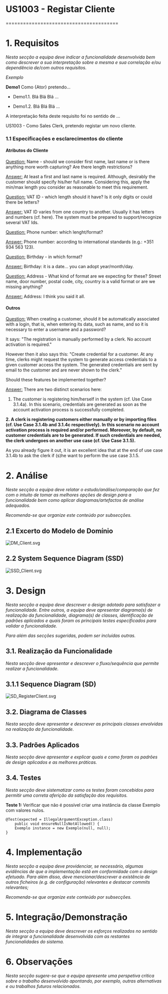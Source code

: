 # US1003 - Registar Cliente
=======================================


# 1. Requisitos

*Nesta secção a equipa deve indicar a funcionalidade desenvolvida bem como descrever a sua interpretação sobre a mesma e sua correlação e/ou dependência de/com outros requisitos.*

*Exemplo*

**Demo1** Como {Ator} pretendo...

- Demo1.1. Blá Blá Blá ...

- Demo1.2. Blá Blá Blá ...

A interpretação feita deste requisito foi no sentido de ...

US1003 - Como Sales Clerk, pretendo registar um novo cliente.

### 1.1 Especificações e esclarecimentos do cliente

#### Atributos do Cliente

[Question:](https://moodle.isep.ipp.pt/mod/forum/discuss.php?d=15754#p20248)
Name - should we consider first name, last name or is there anything more worth capturing? Are there length restrictions?

[Answer:](https://moodle.isep.ipp.pt/mod/forum/discuss.php?d=15754#p20258)
At least a first and last name is required. Although, desirably the customer should specify his/her full name. Considering this, apply the min/max length you consider as reasonable to meet this requirement.


[Question:](https://moodle.isep.ipp.pt/mod/forum/discuss.php?d=15754#p20248)
VAT ID - which length should it have? Is it only digits or could there be letters?

[Answer:](https://moodle.isep.ipp.pt/mod/forum/discuss.php?d=15754#p20258)
VAT ID varies from one country to another. Usually it has letters and numbers (cf. here). The system must be prepared to support/recognize several VAT Ids.


[Question:](https://moodle.isep.ipp.pt/mod/forum/discuss.php?d=15754#p20248)
Phone number: which lenght/format?

[Answer:](https://moodle.isep.ipp.pt/mod/forum/discuss.php?d=15754#p20258)
Phone number: according to international standards (e.g.: +351 934 563 123).

[Question:](https://moodle.isep.ipp.pt/mod/forum/discuss.php?d=15754#p20248)
Birthday - in which format?

[Answer:](https://moodle.isep.ipp.pt/mod/forum/discuss.php?d=15754#p20258)
Birthday: it is a date... you can adopt year/month/day.


[Question:](https://moodle.isep.ipp.pt/mod/forum/discuss.php?d=15754#p20248)
Address - What kind of format are we expecting for these? Street name, door number, postal code, city, country is a valid format or are we missing anything?

[Answer:](https://moodle.isep.ipp.pt/mod/forum/discuss.php?d=15754#p20258)
Address: I think you said it all.

#### Outros

[Question:](https://moodle.isep.ipp.pt/mod/forum/discuss.php?d=15749) When creating a customer, should it be automatically associated with a login, that is, when entering its data, such as name, and so it is necessary to enter a username and a password?

It says: "The registration is manually performed by a clerk. No account activation is required."

However then it also says this: "Create credential for a customer. At any time, clerks might request the system to generate access credentials to a given customer access the system. The generated credentials are sent by email to the customer and are never shown to the clerk."

Should these features be implemented together?

[Answer:](https://moodle.isep.ipp.pt/mod/forum/discuss.php?d=15749)
There are two distinct scenarios here:

1. The customer is registering him/herself in the system (cf. Use Case 3.1.4a). In this scenario, credentials are generated as soon as the account activation process is successfully completed.

**2. A clerk is registering customers either manually or by importing files (cf. Use Case 3.1.4b and 3.1.4c respectively). In this scenario no account activation process is required and/or performed. Moreover, by default, no customer credentials are to be generated. If such credentials are needed, the clerk undergoes on another use case (cf. Use Case 3.1.5).**

As you already figure it out, it is an excellent idea that at the end of use case 3.1.4b to ask the clerk if (s)he want to perform the use case 3.1.5.


# 2. Análise

*Neste secção a equipa deve relatar o estudo/análise/comparação que fez com o intuito de tomar as melhores opções de design para a funcionalidade bem como aplicar diagramas/artefactos de análise adequados.*

*Recomenda-se que organize este conteúdo por subsecções.*

## 2.1 Excerto do Modelo de Domínio

![DM_Client.svg](./DM_Client.svg)

## 2.2 System Sequence Diagram (SSD)

![SSD_Client.svg](./SSD_Client.svg)

# 3. Design

*Nesta secção a equipa deve descrever o design adotado para satisfazer a funcionalidade. Entre outros, a equipa deve apresentar diagrama(s) de realização da funcionalidade, diagrama(s) de classes, identificação de padrões aplicados e quais foram os principais testes especificados para validar a funcionalidade.*

*Para além das secções sugeridas, podem ser incluídas outras.*



## 3.1. Realização da Funcionalidade

*Nesta secção deve apresentar e descrever o fluxo/sequência que permite realizar a funcionalidade.*

## 3.1.1 Sequence Diagram (SD)

![SD_RegisterClient.svg](./SD_RegisterClient.svg)

## 3.2. Diagrama de Classes

*Nesta secção deve apresentar e descrever as principais classes envolvidas na realização da funcionalidade.*

## 3.3. Padrões Aplicados

*Nesta secção deve apresentar e explicar quais e como foram os padrões de design aplicados e as melhores práticas.*

## 3.4. Testes 
*Nesta secção deve sistematizar como os testes foram concebidos para permitir uma correta aferição da satisfação dos requisitos.*

**Teste 1:** Verificar que não é possível criar uma instância da classe Exemplo com valores nulos.

	@Test(expected = IllegalArgumentException.class)
		public void ensureNullIsNotAllowed() {
		Exemplo instance = new Exemplo(null, null);
	}

# 4. Implementação

*Nesta secção a equipa deve providenciar, se necessário, algumas evidências de que a implementação está em conformidade com o design efetuado. Para além disso, deve mencionar/descrever a existência de outros ficheiros (e.g. de configuração) relevantes e destacar commits relevantes;*

*Recomenda-se que organize este conteúdo por subsecções.*

# 5. Integração/Demonstração

*Nesta secção a equipa deve descrever os esforços realizados no sentido de integrar a funcionalidade desenvolvida com as restantes funcionalidades do sistema.*

# 6. Observações

*Nesta secção sugere-se que a equipa apresente uma perspetiva critica sobre o trabalho desenvolvido apontando, por exemplo, outras alternativas e ou trabalhos futuros relacionados.*



